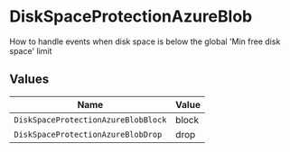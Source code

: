 # DiskSpaceProtectionAzureBlob

How to handle events when disk space is below the global 'Min free disk space' limit


## Values

| Name                                | Value                               |
| ----------------------------------- | ----------------------------------- |
| `DiskSpaceProtectionAzureBlobBlock` | block                               |
| `DiskSpaceProtectionAzureBlobDrop`  | drop                                |